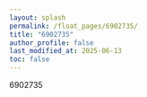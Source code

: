 ```yaml
---
layout: splash
permalink: /float_pages/6902735/
title: "6902735"
author_profile: false
last_modified_at: 2025-06-13
toc: false
---
```

 
6902735
